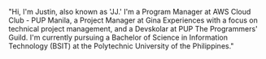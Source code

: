 "Hi, I'm Justin, also known as 'JJ.' I'm a Program Manager at AWS Cloud Club - PUP Manila, a Project Manager at Gina Experiences with a focus on technical project management, and a Devskolar at PUP The Programmers' Guild. I'm currently pursuing a Bachelor of Science in Information Technology (BSIT) at the Polytechnic University of the Philippines."
